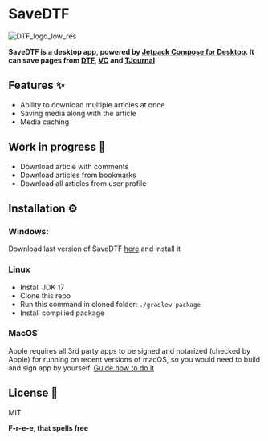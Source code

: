 # SaveDTF
![DTF_logo_low_res](https://user-images.githubusercontent.com/47672780/164269052-5ad8858d-c8cb-4152-951e-873316b7562c.png)

**SaveDTF is a desktop app, powered by [Jetpack Compose for Desktop](https://www.jetbrains.com/ru-ru/lp/compose-mpp/ "Jetpack Compose for Desktop"). It can save pages from [DTF](https://dtf.ru "DTF"), [VC](https://vc.ru "VC") and [TJournal](https://tjournal.ru "TJournal")**

## Features ✨
- Ability to download multiple articles at once 
- Saving media along with the article
- Media caching

## Work in progress 🚧
- Download article with comments
- Download articles from bookmarks
- Download all articles from user profile

## Installation ⚙️

### Windows:
Download last version of SaveDTF [here](https://github.com/DareFox/SaveDTF-compose/releases/latest "here") and install it

### Linux 
- Install JDK 17
- Clone this repo 
- Run this command in cloned folder: ```./gradlew package```
- Install compilied package

### MacOS
Apple requires all 3rd party apps to be signed and notarized (checked by Apple) for running on recent versions of macOS, so you would need to build and sign app by yourself. [Guide how to do it](https://github.com/JetBrains/compose-jb/blob/master/tutorials/Signing_and_notarization_on_macOS/README.md "Guide how to do it")

## License 📃

MIT

**F-r-e-e, that spells free**


